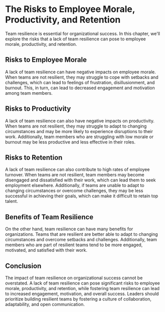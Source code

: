 The Risks to Employee Morale, Productivity, and Retention
=============================================================================================================================

Team resilience is essential for organizational success. In this chapter, we'll explore the risks that a lack of team resilience can pose to employee morale, productivity, and retention.

Risks to Employee Morale
------------------------

A lack of team resilience can have negative impacts on employee morale. When teams are not resilient, they may struggle to cope with setbacks and challenges, which can lead to feelings of frustration, disillusionment, and burnout. This, in turn, can lead to decreased engagement and motivation among team members.

Risks to Productivity
---------------------

A lack of team resilience can also have negative impacts on productivity. When teams are not resilient, they may struggle to adapt to changing circumstances and may be more likely to experience disruptions to their work. Additionally, team members who are struggling with low morale or burnout may be less productive and less effective in their roles.

Risks to Retention
------------------

A lack of team resilience can also contribute to high rates of employee turnover. When teams are not resilient, team members may become disengaged and dissatisfied with their work, which can lead them to seek employment elsewhere. Additionally, if teams are unable to adapt to changing circumstances or overcome challenges, they may be less successful in achieving their goals, which can make it difficult to retain top talent.

Benefits of Team Resilience
---------------------------

On the other hand, team resilience can have many benefits for organizations. Teams that are resilient are better able to adapt to changing circumstances and overcome setbacks and challenges. Additionally, team members who are part of resilient teams tend to be more engaged, motivated, and satisfied with their work.

Conclusion
----------

The impact of team resilience on organizational success cannot be overstated. A lack of team resilience can pose significant risks to employee morale, productivity, and retention, while fostering team resilience can lead to increased engagement, motivation, and overall success. Leaders should prioritize building resilient teams by fostering a culture of collaboration, adaptability, and open communication.
